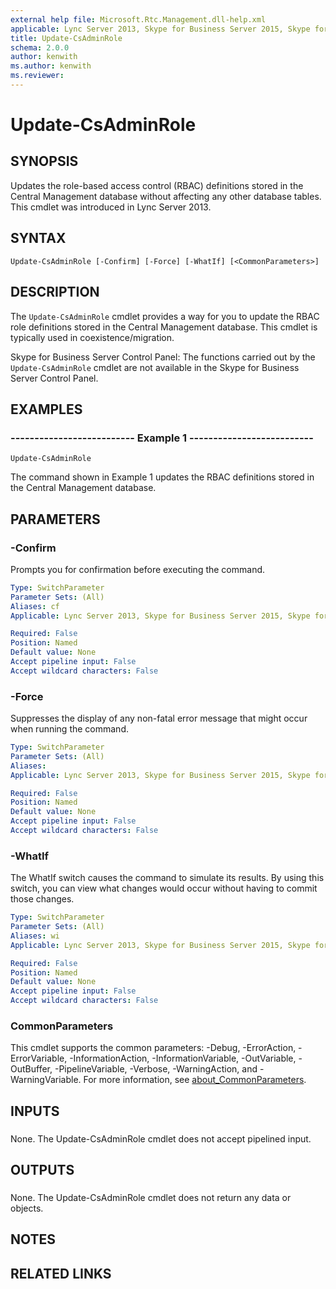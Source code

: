```yaml
---
external help file: Microsoft.Rtc.Management.dll-help.xml
applicable: Lync Server 2013, Skype for Business Server 2015, Skype for Business Server 2019
title: Update-CsAdminRole
schema: 2.0.0
author: kenwith
ms.author: kenwith
ms.reviewer:
---
```


# Update-CsAdminRole

## SYNOPSIS
Updates the role-based access control (RBAC) definitions stored in the Central Management database without affecting any other database tables.
This cmdlet was introduced in Lync Server 2013.


## SYNTAX

```
Update-CsAdminRole [-Confirm] [-Force] [-WhatIf] [<CommonParameters>]
```

## DESCRIPTION
The `Update-CsAdminRole` cmdlet provides a way for you to update the RBAC role definitions stored in the Central Management database.
This cmdlet is typically used in coexistence/migration.

Skype for Business Server Control Panel: The functions carried out by the `Update-CsAdminRole` cmdlet are not available in the Skype for Business Server Control Panel.


## EXAMPLES

### -------------------------- Example 1 --------------------------
```
Update-CsAdminRole
```

The command shown in Example 1 updates the RBAC definitions stored in the Central Management database.


## PARAMETERS

### -Confirm
Prompts you for confirmation before executing the command.

```yaml
Type: SwitchParameter
Parameter Sets: (All)
Aliases: cf
Applicable: Lync Server 2013, Skype for Business Server 2015, Skype for Business Server 2019

Required: False
Position: Named
Default value: None
Accept pipeline input: False
Accept wildcard characters: False
```

### -Force
Suppresses the display of any non-fatal error message that might occur when running the command.

```yaml
Type: SwitchParameter
Parameter Sets: (All)
Aliases: 
Applicable: Lync Server 2013, Skype for Business Server 2015, Skype for Business Server 2019

Required: False
Position: Named
Default value: None
Accept pipeline input: False
Accept wildcard characters: False
```

### -WhatIf
The WhatIf switch causes the command to simulate its results. By using this switch, you can view what changes would occur without having to commit those changes.

```yaml
Type: SwitchParameter
Parameter Sets: (All)
Aliases: wi
Applicable: Lync Server 2013, Skype for Business Server 2015, Skype for Business Server 2019

Required: False
Position: Named
Default value: None
Accept pipeline input: False
Accept wildcard characters: False
```

### CommonParameters
This cmdlet supports the common parameters: -Debug, -ErrorAction, -ErrorVariable, -InformationAction, -InformationVariable, -OutVariable, -OutBuffer, -PipelineVariable, -Verbose, -WarningAction, and -WarningVariable. For more information, see [about_CommonParameters](https://go.microsoft.com/fwlink/?LinkID=113216).

## INPUTS

###  
None.
The Update-CsAdminRole cmdlet does not accept pipelined input.

## OUTPUTS

###  
None.
The Update-CsAdminRole cmdlet does not return any data or objects.

## NOTES

## RELATED LINKS

